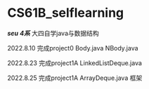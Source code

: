 # CS61B_selflearning
***seu 4系*** 大四自学java与数据结构

2022.8.10 完成project0 Body.java NBody.java

2022.8.23 完成project1A LinkedListDeque.java

2022.8.25 完成project1A ArrayDeque.java 框架
